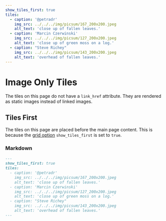 ```yaml
---
show_tiles_first: true
tiles:
  - caption: '@petradr'
    img_src: ../../../img/picsum/167_200x200.jpeg
    alt_text: 'close up of fallen leaves.'
  - caption: 'Marcin Czerwinski'
    img_src: ../../../img/picsum/127_200x200.jpeg
    alt_text: 'close up of green moss on a log.'
  - caption: "Steve Richey"
    img_src: ../../../img/picsum/143_200x200.jpeg
    alt_text: 'overhead of fallen leaves.'
---
```


# Image Only Tiles 
The tiles on this page do not have a `link_href` attribute.  They are rendered as static images instead of linked images.

## Tiles First
The tiles on this page are placed before the main page content.  This is because the [grid option](../grid.md) `show_tiles_first` is set to `true`.

 
### Markdown

```markdown
---
show_tiles_first: true
tiles:
  - caption: '@petradr'
    img_src: ../../../img/picsum/167_200x200.jpeg
    alt_text: 'close up of fallen leaves.'
  - caption: 'Marcin Czerwinski'
    img_src: ../../../img/picsum/127_200x200.jpeg
    alt_text: 'close up of green moss on a log.'
  - caption: "Steve Richey"
    img_src: ../../../img/picsum/143_200x200.jpeg
    alt_text: 'overhead of fallen leaves.'
---
```